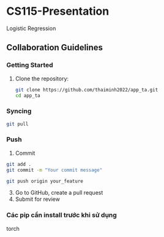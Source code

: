 # CS115-Presentation
Logistic Regression 

## Collaboration Guidelines

### Getting Started

1. Clone the repository:

   ```bash
   git clone https://github.com/thaiminh2022/app_ta.git
   cd app_ta
   ```

### Syncing

```bash
git pull
```

### Push

1. Commit

```bash
git add .
git commit -m "Your commit message"
```

```bash
git push origin your_feature
```

3. Go to GitHub, create a pull request
4. Submit for review

### Các pip cần install trước khi sử dụng

torch
